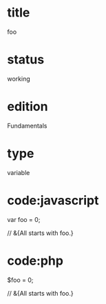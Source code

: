 # title

foo

# status

working

# edition

Fundamentals

# type

variable

# code:javascript

var foo = 0;

// &{All starts with foo.}

# code:php

$foo = 0;

// &{All starts with foo.}